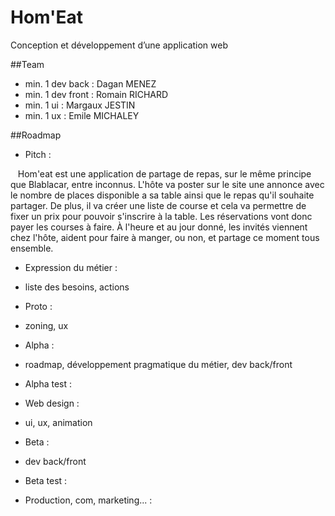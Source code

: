 # Hom'Eat

Conception et développement d’une application web

##Team

- min. 1 dev back : Dagan MENEZ
- min. 1 dev front : Romain RICHARD
- min. 1 ui : Margaux JESTIN
- min. 1 ux : Emile MICHALEY

##Roadmap

- Pitch :

    Hom'eat est une application de partage de repas, sur le même principe que Blablacar, entre inconnus. L'hôte va poster sur le site une annonce avec le nombre de places disponible a sa table ainsi que le repas qu'il souhaite partager. De plus, il va créer une liste de course et cela va permettre de fixer un prix pour pouvoir s'inscrire à la table. Les réservations vont donc payer les courses à faire. À l'heure et au jour donné, les invités viennent chez l'hôte, aident pour faire à manger, ou non, et partage ce moment tous ensemble. 
    
- Expression du métier : 
 - liste des besoins, actions
 
- Proto :
 - zoning, ux
 
- Alpha :
 - roadmap, développement pragmatique du métier, dev back/front
 
- Alpha test :

- Web design :
 - ui, ux, animation
 
- Beta :
 - dev back/front
 
- Beta test :

- Production, com, marketing... : 
